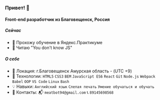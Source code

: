 ### Привет! 👋
#### Front-end разработчик из Благовещенск, Россия
##### Сейчас
- 🎯 Прохожу обучение в Яндекс.Практикуме
- 📕 Читаю "You don't know JS"
##### О себе
- 🌃 Локация: г.Благовещенск Амурская область - (UTC +9)
- 🔧 Технологии: `HTML5` `CSS3` `BEM` `JavaScript ES6` `React` `Git` `Node.js` `Webpack` `Babel` `OOP` `VS Code` `Linux` `Bash` 
- 💡 Навыки: `Английский язык` `Слепая печать` `Умение обучаться и обучать`
- 📌 Контакты: 📬 `meatbot94@gmail.com` 📞 `89145698568`
